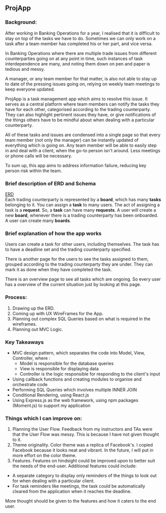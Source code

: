 ## ProjApp

### Background:

After working in Banking Operations for a year, I realised that it is difficult to stay on top of the tasks we have to do. Sometimes we can only work on a task after a team member has completed his or her part, and vice versa.

In Banking Operations where there are multiple trade issues from different counterparties going on at any point in time, such instances of task interdependence are many, and noting them down on pen and paper is tedious and messy. 

A manager, or any team member for that matter, is also not able to stay up to date of the pressing issues going on, relying on weekly team meetings to keep everyone updated.

ProjApp is a task management app which aims to resolve this issue. It serves as a central platform where team members can notify the tasks they have for each other, categorised according to the trading counterparty. They can also highlight pertinent issues they have, or give notifications of the things others have to be mindful about when dealing with a particular counterparty.

All of these tasks and issues are condensed into a single page so that every team member (not only the manager) can be instantly updated of everything which is going on. Any team member will be able to easily step in and deal with a client, when the go-to person isn't around. Less meetings or phone calls will be necessary.  

To sum up, this app aims to address information failure, reducing key person risk within the team.  

### Brief description of ERD and Schema
[ERD](./erd.png)</br>
Each trading counterparty is represented by a **board**, which has many **tasks** belonging to it.
You can assign a **task** to many users. The act of assigning a task is a **request**. So, a **task** can have many **requests**.
A user will create a new **board**, whenever there is a trading counterparty has been onboarded. A user can create many **boards**.

### Brief explanation of how the app works

Users can create a task for other users, including themselves. The task has to have a deadline set and the trading counterparty specified.

There is another page for the users to see the tasks assigned to them, grouped according to the trading counterparty they are under. They can mark it as done when they have completed the task. 

There is an overview page to see all tasks which are ongoing. So every user has a overview of the current situation just by looking at this page.

### Process:

1. Drawing up the ERD.
2. Coming up with UX WireFrames for the App. 
3. Planning out complex SQL Queries based on what is required in the wireframes.
4. Planning out MVC Logic.


### Key Takeaways 

* MVC design pattern, which separates the code into Model, View, Controller, where :
  * Model is responsible for the database queries
  * View is responsible for displaying data
  * Controller is the logic responsible for responding to the client's input
* Using callback functions and creating modules to organise and orchestrate code 
* Performing SQL Queries which involves multiple INNER JOIN
* Conditional Rendering, using React.js
* Using Express.js as the web framework, using npm packages (Moment.js) to support my application


### Things which I can improve on: 

1. Planning the User Flow. Feedback from my instructors and TAs were that the User Flow was messy. This is because I have not given thought to it.
2. Theme originality. Color theme was a replica of Facebook's. I copied Facebook because it looks neat and vibrant. In the future, I will put in more effort on the color theme. 
4. Features. Features on hindsight could be improved upon to better suit the needs of the end-user. 
  Additional features could include:
 - A separate category to display only reminders of the things to look out for when dealing with a particular client. 
 - For task reminders like meetings,  the task could be automatically cleared from the application when it reaches the deadline. 
 
 More thought should be given to the features and how it caters to the end user. 
